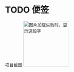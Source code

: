 # TODO 便签
项目截图
<img src="https://github.com/xiaoshiziha/todo/image/项目截图.png" width="150" height="150" alt="图片加载失败时，显示这段字"/>



